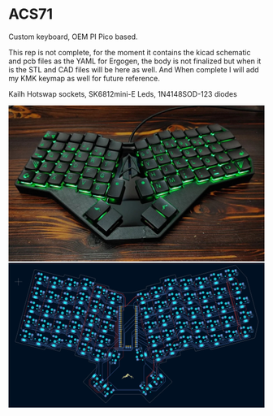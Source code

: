 # ACS71
Custom keyboard, OEM PI Pico based.

This rep is not complete, for the moment it contains the kicad schematic and pcb files as the YAML for Ergogen, the body is not finalized but when it is the STL and CAD files will be here as well. And When complete I will add my KMK keymap as well for future reference.

Kailh Hotswap sockets, SK6812mini-E Leds, 1N4148SOD-123 diodes

![Alt text](example.jpg?raw=true "ACS1")
![Alt text](pcb-v3.JPG?raw=true "ACS1-PCB")
